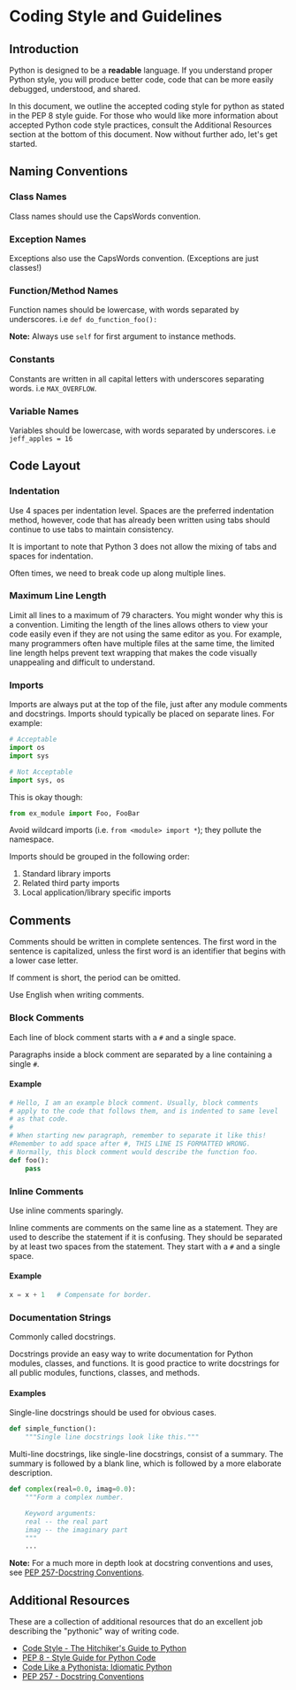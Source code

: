 # Coding Style and Guidelines

## Introduction

Python is designed to be a **readable** language.
If you understand proper Python style, you will produce better code, code that can be more easily debugged, understood, and shared. 


In this document, we outline the accepted coding style for python as stated in the PEP 8 style guide. For those who would like
more information about accepted Python code style practices, consult the
Additional Resources section at the bottom of this document. Now without further ado, let's get started.

## Naming Conventions

### Class Names

Class names should use the CapsWords convention.

### Exception Names

Exceptions also use the CapsWords convention. (Exceptions are just classes!)

### Function/Method Names

Function names should be lowercase, with words separated by underscores.
i.e `def do_function_foo():`

**Note:** Always use `self` for first argument to instance methods.

### Constants

Constants are written in all capital letters with underscores separating
words. i.e `MAX_OVERFLOW`.

### Variable Names

Variables should be lowercase, with words separated by underscores.
i.e `jeff_apples = 16`

## Code Layout

### Indentation

Use 4 spaces per indentation level. Spaces are the preferred indentation
method, however, code that has already been written using tabs should
continue to use tabs to maintain consistency.

It is important to note that Python 3 does not allow the mixing of tabs
and spaces for indentation.

Often times, we need to break code up along multiple lines.

### Maximum Line Length

Limit all lines to a maximum of 79 characters. You might wonder why this
is a convention. Limiting the length of the lines allows others to view
your code easily even if they are not using the same editor as you. For
example, many programmers often have multiple files at the same time, the
limited line length helps prevent text wrapping that makes the code
visually unappealing and difficult to understand.

### Imports

Imports are always put at the top of the file, just after any module
comments and docstrings.
Imports should typically be placed on separate lines. For example:
```python
# Acceptable
import os
import sys

# Not Acceptable
import sys, os
```
This is okay though:
```python
from ex_module import Foo, FooBar
```
Avoid wildcard imports (i.e. `from <module> import *`); they pollute the
namespace.

Imports should be grouped in the following order:
1. Standard library imports
2. Related third party imports
3. Local application/library specific imports

## Comments

Comments should be written in complete sentences. The first word in the
sentence is capitalized, unless the first word is an identifier that
begins with a lower case letter.

If comment is short, the period can be omitted.

Use English when writing comments.

### Block Comments

Each line of block comment starts with a `#` and a single space.

Paragraphs inside a block comment are separated by a line containing
a single `#`.

#### Example

```python
# Hello, I am an example block comment. Usually, block comments
# apply to the code that follows them, and is indented to same level
# as that code.
#
# When starting new paragraph, remember to separate it like this!
#Remember to add space after #, THIS LINE IS FORMATTED WRONG.
# Normally, this block comment would describe the function foo.
def foo():
    pass
```

### Inline Comments

Use inline comments sparingly.

Inline comments are comments on the same line as a statement. They are
used to describe the statement if it is confusing. They should be
separated by at least two spaces from the statement.  They start with a `#`
and a single space.

#### Example
```python
x = x + 1	# Compensate for border.

```
### Documentation Strings

Commonly called docstrings.

Docstrings provide an easy way to write documentation for Python modules,
classes, and functions. It is good practice to write docstrings for all
public modules, functions, classes, and methods.

#### Examples

Single-line docstrings should be used for obvious cases.
```python
def simple_function():
    """Single line docstrings look like this."""
```
Multi-line docstrings, like single-line docstrings, consist of
a summary. The summary is followed by a blank line, which is followed
by a more elaborate description.
```python
def complex(real=0.0, imag=0.0):
    """Form a complex number.

    Keyword arguments:
    real -- the real part
    imag -- the imaginary part
    """
    ...
```
**Note:** For a much more in depth look at docstring conventions and
uses, see [PEP 257-Docstring Conventions](https://www.python.org/dev/peps/pep-0257/).

## Additional Resources

These are a collection of additional resources that do an excellent job
describing the "pythonic" way of writing code.

* [Code Style - The Hitchiker's Guide to Python](http://docs.python-guide.org/en/latest/writing/style/)
* [PEP 8 - Style Guide for Python Code](https://www.python.org/dev/peps/pep-0008/)
* [Code Like a Pythonista: Idiomatic Python](http://python.net/~goodger/projects/pycon/2007/idiomatic/handout.html)
* [PEP 257 - Docstring Conventions](https://www.python.org/dev/peps/pep-0257/)
